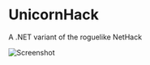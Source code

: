 # UnicornHack
A .NET variant of the roguelike NetHack

![Screenshot](https://andriysvyryd.github.io/Screenshot1.jpg)
